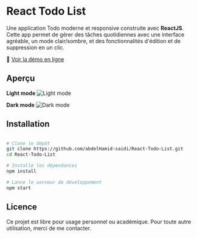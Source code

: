 #  React Todo List

Une application Todo moderne et responsive construite avec **ReactJS**. Cette app permet de gérer des tâches quotidiennes avec une interface agréable, un mode clair/sombre, et des fonctionnalités d'édition et de suppression en un clic.

🔗 [Voir la démo en ligne](https://abdelhamid-saidi.github.io/React-Todo-List/)


##  Aperçu

**Light mode**
![Light mode](https://github.com/user-attachments/assets/9ae22f55-62de-4e04-b2ca-960b37dcc6be)

**Dark mode**
![Dark mode](https://github.com/user-attachments/assets/8e115d48-4604-421e-b5d9-e7fda82f16c6)


##  Installation

```bash

# Clone le dépôt
git clone https://github.com/abdelHamid-saidi/React-Todo-List.git
cd React-Todo-List

# Installe les dépendances
npm install

# Lance le serveur de développement
npm start

```


##  Licence
Ce projet est libre pour usage personnel ou académique. Pour toute autre utilisation, merci de me contacter.

